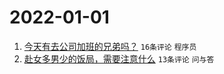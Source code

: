 # 2022-01-01

1. [今天有去公司加班的兄弟吗？](https://www.v2ex.com/t/825620) `16条评论` `程序员`
1. [赴女多男少的饭局，需要注意什么](https://www.v2ex.com/t/825624) `13条评论` `问与答`
